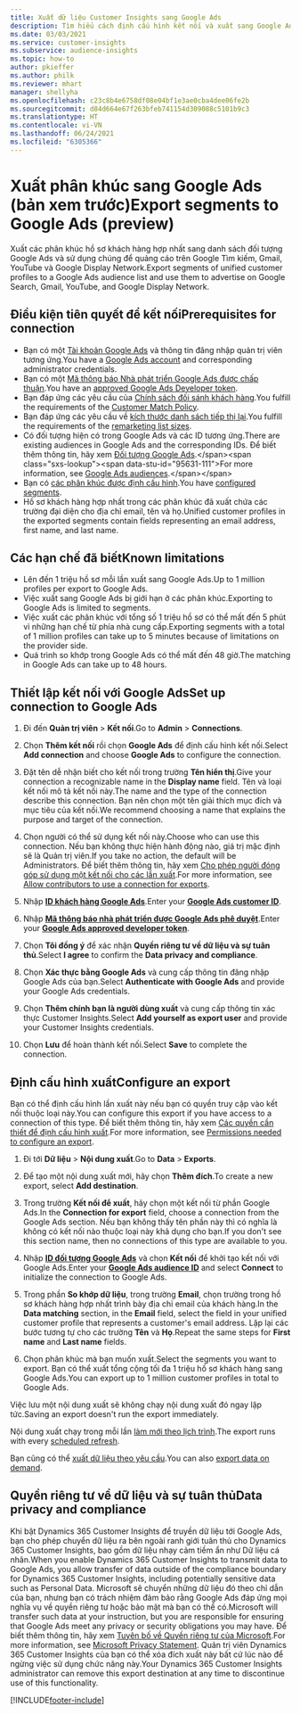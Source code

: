 ```yaml
---
title: Xuất dữ liệu Customer Insights sang Google Ads
description: Tìm hiểu cách định cấu hình kết nối và xuất sang Google Ads.
ms.date: 03/03/2021
ms.service: customer-insights
ms.subservice: audience-insights
ms.topic: how-to
author: pkieffer
ms.author: philk
ms.reviewer: mhart
manager: shellyha
ms.openlocfilehash: c23c8b4e6758df08e04bf1e3ae0cba4dee06fe2b
ms.sourcegitcommit: d84d664e67f263bfeb741154d309088c5101b9c3
ms.translationtype: HT
ms.contentlocale: vi-VN
ms.lasthandoff: 06/24/2021
ms.locfileid: "6305366"
---
```

# <a name="export-segments-to-google-ads-preview"></a><span data-ttu-id="95631-103">Xuất phân khúc sang Google Ads (bản xem trước)</span><span class="sxs-lookup"><span data-stu-id="95631-103">Export segments to Google Ads (preview)</span></span>

<span data-ttu-id="95631-104">Xuất các phân khúc hồ sơ khách hàng hợp nhất sang danh sách đối tượng Google Ads và sử dụng chúng để quảng cáo trên Google Tìm kiếm, Gmail, YouTube và Google Display Network.</span><span class="sxs-lookup"><span data-stu-id="95631-104">Export segments of unified customer profiles to a Google Ads audience list and use them to advertise on Google Search, Gmail, YouTube, and Google Display Network.</span></span> 

## <a name="prerequisites-for-connection"></a><span data-ttu-id="95631-105">Điều kiện tiên quyết để kết nối</span><span class="sxs-lookup"><span data-stu-id="95631-105">Prerequisites for connection</span></span>

-   <span data-ttu-id="95631-106">Bạn có một [Tài khoản Google Ads](https://ads.google.com/) và thông tin đăng nhập quản trị viên tương ứng.</span><span class="sxs-lookup"><span data-stu-id="95631-106">You have a [Google Ads account](https://ads.google.com/) and corresponding administrator credentials.</span></span>
-   <span data-ttu-id="95631-107">Bạn có một [Mã thông báo Nhà phát triển Google Ads được chấp thuận](https://developers.google.com/google-ads/api/docs/first-call/dev-token).</span><span class="sxs-lookup"><span data-stu-id="95631-107">You have an [approved Google Ads Developer token](https://developers.google.com/google-ads/api/docs/first-call/dev-token).</span></span> 
-   <span data-ttu-id="95631-108">Bạn đáp ứng các yêu cầu của [Chính sách đối sánh khách hàng](https://support.google.com/adspolicy/answer/6299717).</span><span class="sxs-lookup"><span data-stu-id="95631-108">You fulfill the requirements of the [Customer Match Policy](https://support.google.com/adspolicy/answer/6299717).</span></span>
-   <span data-ttu-id="95631-109">Bạn đáp ứng các yêu cầu về [kích thước danh sách tiếp thị lại](https://support.google.com/google-ads/answer/7558048).</span><span class="sxs-lookup"><span data-stu-id="95631-109">You fulfill the requirements of the [remarketing list sizes](https://support.google.com/google-ads/answer/7558048).</span></span>
-   <span data-ttu-id="95631-110">Có đối tượng hiện có trong Google Ads và các ID tương ứng.</span><span class="sxs-lookup"><span data-stu-id="95631-110">There are existing audiences in Google Ads and the corresponding IDs.</span></span> <span data-ttu-id="95631-111">Để biết thêm thông tin, hãy xem [Đối tượng Google Ads](https://support.google.com/google-ads/answer/7558048?hl=en#:~:text=Audience%20lists%20is%20a%20section,Display%20Network%20through%20remarketing%20campaigns.).</span><span class="sxs-lookup"><span data-stu-id="95631-111">For more information, see [Google Ads audiences](https://support.google.com/google-ads/answer/7558048?hl=en#:~:text=Audience%20lists%20is%20a%20section,Display%20Network%20through%20remarketing%20campaigns.).</span></span>
-   <span data-ttu-id="95631-112">Bạn có [các phân khúc được định cấu hình](segments.md).</span><span class="sxs-lookup"><span data-stu-id="95631-112">You have [configured segments](segments.md).</span></span>
-   <span data-ttu-id="95631-113">Hồ sơ khách hàng hợp nhất trong các phân khúc đã xuất chứa các trường đại diện cho địa chỉ email, tên và họ.</span><span class="sxs-lookup"><span data-stu-id="95631-113">Unified customer profiles in the exported segments contain fields representing an email address, first name, and last name.</span></span>

## <a name="known-limitations"></a><span data-ttu-id="95631-114">Các hạn chế đã biết</span><span class="sxs-lookup"><span data-stu-id="95631-114">Known limitations</span></span>

- <span data-ttu-id="95631-115">Lên đến 1 triệu hồ sơ mỗi lần xuất sang Google Ads.</span><span class="sxs-lookup"><span data-stu-id="95631-115">Up to 1 million profiles per export to Google Ads.</span></span>
- <span data-ttu-id="95631-116">Việc xuất sang Google Ads bị giới hạn ở các phân khúc.</span><span class="sxs-lookup"><span data-stu-id="95631-116">Exporting to Google Ads is limited to segments.</span></span>
- <span data-ttu-id="95631-117">Việc xuất các phân khúc với tổng số 1 triệu hồ sơ có thể mất đến 5 phút vì những hạn chế từ phía nhà cung cấp.</span><span class="sxs-lookup"><span data-stu-id="95631-117">Exporting segments with a total of 1 million profiles can take up to 5 minutes because of limitations on the provider side.</span></span> 
- <span data-ttu-id="95631-118">Quá trình so khớp trong Google Ads có thể mất đến 48 giờ.</span><span class="sxs-lookup"><span data-stu-id="95631-118">The matching in Google Ads can take up to 48 hours.</span></span>

## <a name="set-up-connection-to-google-ads"></a><span data-ttu-id="95631-119">Thiết lập kết nối với Google Ads</span><span class="sxs-lookup"><span data-stu-id="95631-119">Set up connection to Google Ads</span></span>

1. <span data-ttu-id="95631-120">Đi đến **Quản trị viên** > **Kết nối**.</span><span class="sxs-lookup"><span data-stu-id="95631-120">Go to **Admin** > **Connections**.</span></span>

1. <span data-ttu-id="95631-121">Chọn **Thêm kết nối** rồi chọn **Google Ads** để định cấu hình kết nối.</span><span class="sxs-lookup"><span data-stu-id="95631-121">Select **Add connection** and choose **Google Ads** to configure the connection.</span></span>

1. <span data-ttu-id="95631-122">Đặt tên dễ nhận biết cho kết nối trong trường **Tên hiển thị**.</span><span class="sxs-lookup"><span data-stu-id="95631-122">Give your connection a recognizable name in the **Display name** field.</span></span> <span data-ttu-id="95631-123">Tên và loại kết nối mô tả kết nối này.</span><span class="sxs-lookup"><span data-stu-id="95631-123">The name and the type of the connection describe this connection.</span></span> <span data-ttu-id="95631-124">Bạn nên chọn một tên giải thích mục đích và mục tiêu của kết nối.</span><span class="sxs-lookup"><span data-stu-id="95631-124">We recommend choosing a name that explains the purpose and target of the connection.</span></span>

1. <span data-ttu-id="95631-125">Chọn người có thể sử dụng kết nối này.</span><span class="sxs-lookup"><span data-stu-id="95631-125">Choose who can use this connection.</span></span> <span data-ttu-id="95631-126">Nếu bạn không thực hiện hành động nào, giá trị mặc định sẽ là Quản trị viên.</span><span class="sxs-lookup"><span data-stu-id="95631-126">If you take no action, the default will be Administrators.</span></span> <span data-ttu-id="95631-127">Để biết thêm thông tin, hãy xem [Cho phép người đóng góp sử dụng một kết nối cho các lần xuất](connections.md#allow-contributors-to-use-a-connection-for-exports).</span><span class="sxs-lookup"><span data-stu-id="95631-127">For more information, see [Allow contributors to use a connection for exports](connections.md#allow-contributors-to-use-a-connection-for-exports).</span></span>

1. <span data-ttu-id="95631-128">Nhập **[ID khách hàng Google Ads](https://support.google.com/google-ads/answer/1704344)**.</span><span class="sxs-lookup"><span data-stu-id="95631-128">Enter your **[Google Ads customer ID](https://support.google.com/google-ads/answer/1704344)**.</span></span>

1. <span data-ttu-id="95631-129">Nhập **[Mã thông báo nhà phát triển được Google Ads phê duyệt](https://developers.google.com/google-ads/api/docs/first-call/dev-token)**.</span><span class="sxs-lookup"><span data-stu-id="95631-129">Enter your **[Google Ads approved developer token](https://developers.google.com/google-ads/api/docs/first-call/dev-token)**.</span></span>

1. <span data-ttu-id="95631-130">Chọn **Tôi đồng ý** để xác nhận **Quyền riêng tư về dữ liệu và sự tuân thủ**.</span><span class="sxs-lookup"><span data-stu-id="95631-130">Select **I agree** to confirm the **Data privacy and compliance**.</span></span>

1. <span data-ttu-id="95631-131">Chọn **Xác thực bằng Google Ads** và cung cấp thông tin đăng nhập Google Ads của bạn.</span><span class="sxs-lookup"><span data-stu-id="95631-131">Select **Authenticate with Google Ads** and provide your Google Ads credentials.</span></span>

1. <span data-ttu-id="95631-132">Chọn **Thêm chính bạn là người dùng xuất** và cung cấp thông tin xác thực Customer Insights.</span><span class="sxs-lookup"><span data-stu-id="95631-132">Select **Add yourself as export user** and provide your Customer Insights credentials.</span></span>

1. <span data-ttu-id="95631-133">Chọn **Lưu** để hoàn thành kết nối.</span><span class="sxs-lookup"><span data-stu-id="95631-133">Select **Save** to complete the connection.</span></span> 

## <a name="configure-an-export"></a><span data-ttu-id="95631-134">Định cấu hình xuất</span><span class="sxs-lookup"><span data-stu-id="95631-134">Configure an export</span></span>

<span data-ttu-id="95631-135">Bạn có thể định cấu hình lần xuất này nếu bạn có quyền truy cập vào kết nối thuộc loại này.</span><span class="sxs-lookup"><span data-stu-id="95631-135">You can configure this export if you have access to a connection of this type.</span></span> <span data-ttu-id="95631-136">Để biết thêm thông tin, hãy xem [Các quyền cần thiết để định cấu hình xuất](export-destinations.md#set-up-a-new-export).</span><span class="sxs-lookup"><span data-stu-id="95631-136">For more information, see [Permissions needed to configure an export](export-destinations.md#set-up-a-new-export).</span></span>

1. <span data-ttu-id="95631-137">Đi tới **Dữ liệu** > **Nội dung xuất**.</span><span class="sxs-lookup"><span data-stu-id="95631-137">Go to **Data** > **Exports**.</span></span>

1. <span data-ttu-id="95631-138">Để tạo một nội dung xuất mới, hãy chọn **Thêm đích**.</span><span class="sxs-lookup"><span data-stu-id="95631-138">To create a new export, select **Add destination**.</span></span>

1. <span data-ttu-id="95631-139">Trong trường **Kết nối để xuất**, hãy chọn một kết nối từ phần Google Ads.</span><span class="sxs-lookup"><span data-stu-id="95631-139">In the **Connection for export** field, choose a connection from the Google Ads section.</span></span> <span data-ttu-id="95631-140">Nếu bạn không thấy tên phần này thì có nghĩa là không có kết nối nào thuộc loại này khả dụng cho bạn.</span><span class="sxs-lookup"><span data-stu-id="95631-140">If you don't see this section name, then no connections of this type are available to you.</span></span>

1. <span data-ttu-id="95631-141">Nhập **[ID đối tượng Google Ads](https://support.google.com/google-ads/answer/7558048?hl=en#:~:text=Audience%20lists%20is%20a%20section,Display%20Network%20through%20remarketing%20campaigns.)** và chọn **Kết nối** để khởi tạo kết nối với Google Ads.</span><span class="sxs-lookup"><span data-stu-id="95631-141">Enter your **[Google Ads audience ID](https://support.google.com/google-ads/answer/7558048?hl=en#:~:text=Audience%20lists%20is%20a%20section,Display%20Network%20through%20remarketing%20campaigns.)** and select **Connect** to initialize the connection to Google Ads.</span></span>

1. <span data-ttu-id="95631-142">Trong phần **So khớp dữ liệu**, trong trường **Email**, chọn trường trong hồ sơ khách hàng hợp nhất trình bày địa chỉ email của khách hàng.</span><span class="sxs-lookup"><span data-stu-id="95631-142">In the **Data matching** section, in the **Email** field, select the field in your unified customer profile that represents a customer's email address.</span></span> <span data-ttu-id="95631-143">Lặp lại các bước tương tự cho các trường **Tên** và **Họ**.</span><span class="sxs-lookup"><span data-stu-id="95631-143">Repeat the same steps for **First name** and **Last name** fields.</span></span>

1. <span data-ttu-id="95631-144">Chọn phân khúc mà bạn muốn xuất.</span><span class="sxs-lookup"><span data-stu-id="95631-144">Select the segments you want to export.</span></span> <span data-ttu-id="95631-145">Bạn có thể xuất tổng cộng tối đa 1 triệu hồ sơ khách hàng sang Google Ads.</span><span class="sxs-lookup"><span data-stu-id="95631-145">You can export up to 1 million customer profiles in total to Google Ads.</span></span>

<span data-ttu-id="95631-146">Việc lưu một nội dung xuất sẽ không chạy nội dung xuất đó ngay lập tức.</span><span class="sxs-lookup"><span data-stu-id="95631-146">Saving an export doesn't run the export immediately.</span></span>

<span data-ttu-id="95631-147">Nội dung xuất chạy trong mỗi lần [làm mới theo lịch trình](system.md#schedule-tab).</span><span class="sxs-lookup"><span data-stu-id="95631-147">The export runs with every [scheduled refresh](system.md#schedule-tab).</span></span> 

<span data-ttu-id="95631-148">Bạn cũng có thể [xuất dữ liệu theo yêu cầu](export-destinations.md#run-exports-on-demand).</span><span class="sxs-lookup"><span data-stu-id="95631-148">You can also [export data on demand](export-destinations.md#run-exports-on-demand).</span></span> 

## <a name="data-privacy-and-compliance"></a><span data-ttu-id="95631-149">Quyền riêng tư về dữ liệu và sự tuân thủ</span><span class="sxs-lookup"><span data-stu-id="95631-149">Data privacy and compliance</span></span>

<span data-ttu-id="95631-150">Khi bật Dynamics 365 Customer Insights để truyền dữ liệu tới Google Ads, bạn cho phép chuyển dữ liệu ra bên ngoài ranh giới tuân thủ cho Dynamics 365 Customer Insights, bao gồm dữ liệu nhạy cảm tiềm ẩn như Dữ liệu cá nhân.</span><span class="sxs-lookup"><span data-stu-id="95631-150">When you enable Dynamics 365 Customer Insights to transmit data to Google Ads, you allow transfer of data outside of the compliance boundary for Dynamics 365 Customer Insights, including potentially sensitive data such as Personal Data.</span></span> <span data-ttu-id="95631-151">Microsoft sẽ chuyển những dữ liệu đó theo chỉ dẫn của bạn, nhưng bạn có trách nhiệm đảm bảo rằng Google Ads đáp ứng mọi nghĩa vụ về quyền riêng tư hoặc bảo mật mà bạn có thể có.</span><span class="sxs-lookup"><span data-stu-id="95631-151">Microsoft will transfer such data at your instruction, but you are responsible for ensuring that Google Ads meet any privacy or security obligations you may have.</span></span> <span data-ttu-id="95631-152">Để biết thêm thông tin, hãy xem [Tuyên bố về Quyền riêng tư của Microsoft](https://go.microsoft.com/fwlink/?linkid=396732).</span><span class="sxs-lookup"><span data-stu-id="95631-152">For more information, see [Microsoft Privacy Statement](https://go.microsoft.com/fwlink/?linkid=396732).</span></span>
<span data-ttu-id="95631-153">Quản trị viên Dynamics 365 Customer Insights của bạn có thể xóa đích xuất này bất cứ lúc nào để ngừng việc sử dụng chức năng này.</span><span class="sxs-lookup"><span data-stu-id="95631-153">Your Dynamics 365 Customer Insights administrator can remove this export destination at any time to discontinue use of this functionality.</span></span>


[!INCLUDE[footer-include](../includes/footer-banner.md)]
